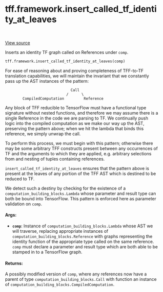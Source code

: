 <div itemscope itemtype="http://developers.google.com/ReferenceObject">
<meta itemprop="name" content="tff.framework.insert_called_tf_identity_at_leaves" />
<meta itemprop="path" content="Stable" />
</div>

# tff.framework.insert_called_tf_identity_at_leaves

<table class="tfo-notebook-buttons tfo-api" align="left">
</table>

<a target="_blank" href="http://github.com/tensorflow/federated/tree/master/tensorflow_federated/python/core/impl/transformations.py">View
source</a>

Inserts an identity TF graph called on References under `comp`.

```python
tff.framework.insert_called_tf_identity_at_leaves(comp)
```

<!-- Placeholder for "Used in" -->

For ease of reasoning about and proving completeness of TFF-to-TF translation
capabilities, we will maintain the invariant that we constantly pass up the AST
instances of the pattern:

                                  Call
                                /      \
            CompiledComputation         Reference

Any block of TFF reducible to TensorFlow must have a functional type signature
without nested functions, and therefore we may assume there is a single
Reference in the code we are parsing to TF. We continually push logic into the
compiled computation as we make our way up the AST, preserving the pattern
above; when we hit the lambda that binds this reference, we simply unwrap the
call.

To perform this process, we must begin with this pattern; otherwise there may be
some arbitrary TFF constructs present between any occurrences of TF and the
arguments to which they are applied, e.g. arbitrary selections from and nesting
of tuples containing references.

`insert_called_tf_identity_at_leaves` ensures that the pattern above is present
at the leaves of any portion of the TFF AST which is destined to be reduced to
TF.

We detect such a destiny by checking for the existence of a
`computation_building_blocks.Lambda` whose parameter and result type can both be
bound into TensorFlow. This pattern is enforced here as parameter validation on
`comp`.

#### Args:

*   <b>`comp`</b>: Instance of `computation_building_blocks.Lambda` whose AST we
    will traverse, replacing appropriate instances of
    `computation_building_blocks.Reference` with graphs representing the
    identity function of the appropriate type called on the same reference.
    `comp` must declare a parameter and result type which are both able to be
    stamped in to a TensorFlow graph.

#### Returns:

A possibly modified version of `comp`, where any references now have a parent of
type `computation_building_blocks.Call` with function an instance of
`computation_building_blocks.CompiledComputation`.
